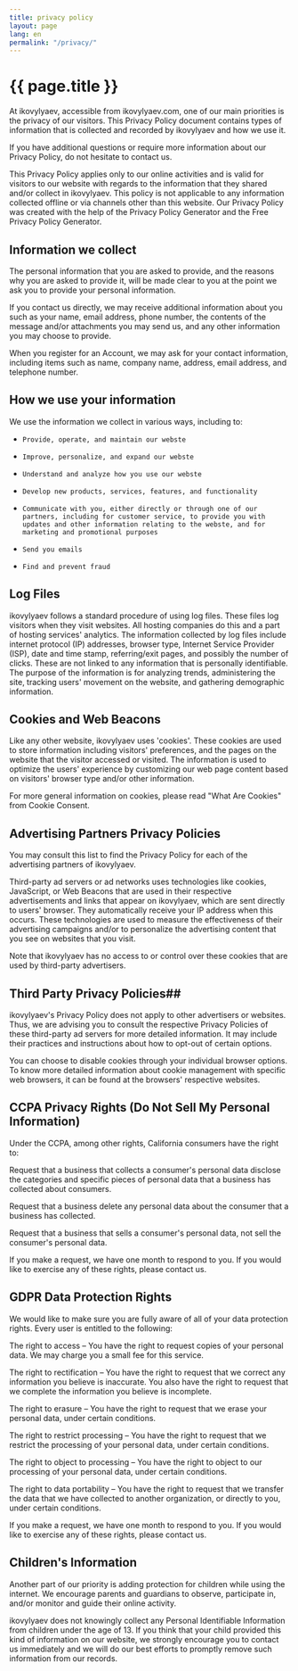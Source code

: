 ```yaml
---
title: privacy policy
layout: page
lang: en
permalink: "/privacy/"
---
```


<h1 class="disply-4 mb-3">{{ page.title }}</h1>
At ikovylyaev, accessible from ikovylyaev.com, one of our main priorities is the privacy of our visitors. This Privacy Policy document contains types of information that is collected and recorded by ikovylyaev and how we use it.

If you have additional questions or require more information about our Privacy Policy, do not hesitate to contact us.

This Privacy Policy applies only to our online activities and is valid for visitors to our website with regards to the information that they shared and/or collect in ikovylyaev. This policy is not applicable to any information collected offline or via channels other than this website. Our Privacy Policy was created with the help of the Privacy Policy Generator and the Free Privacy Policy Generator.

## Information we collect ##

The personal information that you are asked to provide, and the reasons why you are asked to provide it, will be made clear to you at the point we ask you to provide your personal information.

If you contact us directly, we may receive additional information about you such as your name, email address, phone number, the contents of the message and/or attachments you may send us, and any other information you may choose to provide.

When you register for an Account, we may ask for your contact information, including items such as name, company name, address, email address, and telephone number.
## How we use your information ##

We use the information we collect in various ways, including to:

*     Provide, operate, and maintain our webste
*     Improve, personalize, and expand our webste
*     Understand and analyze how you use our webste
*     Develop new products, services, features, and functionality
*     Communicate with you, either directly or through one of our partners, including for customer service, to provide you with updates and other information relating to the webste, and for marketing and promotional purposes
*     Send you emails
*     Find and prevent fraud

## Log Files ##

ikovylyaev follows a standard procedure of using log files. These files log visitors when they visit websites. All hosting companies do this and a part of hosting services' analytics. The information collected by log files include internet protocol (IP) addresses, browser type, Internet Service Provider (ISP), date and time stamp, referring/exit pages, and possibly the number of clicks. These are not linked to any information that is personally identifiable. The purpose of the information is for analyzing trends, administering the site, tracking users' movement on the website, and gathering demographic information.
## Cookies and Web Beacons ##

Like any other website, ikovylyaev uses 'cookies'. These cookies are used to store information including visitors' preferences, and the pages on the website that the visitor accessed or visited. The information is used to optimize the users' experience by customizing our web page content based on visitors' browser type and/or other information.

For more general information on cookies, please read "What Are Cookies" from Cookie Consent.
## Advertising Partners Privacy Policies ##

You may consult this list to find the Privacy Policy for each of the advertising partners of ikovylyaev.

Third-party ad servers or ad networks uses technologies like cookies, JavaScript, or Web Beacons that are used in their respective advertisements and links that appear on ikovylyaev, which are sent directly to users' browser. They automatically receive your IP address when this occurs. These technologies are used to measure the effectiveness of their advertising campaigns and/or to personalize the advertising content that you see on websites that you visit.

Note that ikovylyaev has no access to or control over these cookies that are used by third-party advertisers.
## Third Party Privacy Policies##

ikovylyaev's Privacy Policy does not apply to other advertisers or websites. Thus, we are advising you to consult the respective Privacy Policies of these third-party ad servers for more detailed information. It may include their practices and instructions about how to opt-out of certain options.

You can choose to disable cookies through your individual browser options. To know more detailed information about cookie management with specific web browsers, it can be found at the browsers' respective websites.
## CCPA Privacy Rights (Do Not Sell My Personal Information) ##

Under the CCPA, among other rights, California consumers have the right to:

Request that a business that collects a consumer's personal data disclose the categories and specific pieces of personal data that a business has collected about consumers.

Request that a business delete any personal data about the consumer that a business has collected.

Request that a business that sells a consumer's personal data, not sell the consumer's personal data.

If you make a request, we have one month to respond to you. If you would like to exercise any of these rights, please contact us.
## GDPR Data Protection Rights ##

We would like to make sure you are fully aware of all of your data protection rights. Every user is entitled to the following:

The right to access – You have the right to request copies of your personal data. We may charge you a small fee for this service.

The right to rectification – You have the right to request that we correct any information you believe is inaccurate. You also have the right to request that we complete the information you believe is incomplete.

The right to erasure – You have the right to request that we erase your personal data, under certain conditions.

The right to restrict processing – You have the right to request that we restrict the processing of your personal data, under certain conditions.

The right to object to processing – You have the right to object to our processing of your personal data, under certain conditions.

The right to data portability – You have the right to request that we transfer the data that we have collected to another organization, or directly to you, under certain conditions.

If you make a request, we have one month to respond to you. If you would like to exercise any of these rights, please contact us.
## Children's Information ##

Another part of our priority is adding protection for children while using the internet. We encourage parents and guardians to observe, participate in, and/or monitor and guide their online activity.

ikovylyaev does not knowingly collect any Personal Identifiable Information from children under the age of 13. If you think that your child provided this kind of information on our website, we strongly encourage you to contact us immediately and we will do our best efforts to promptly remove such information from our records.

